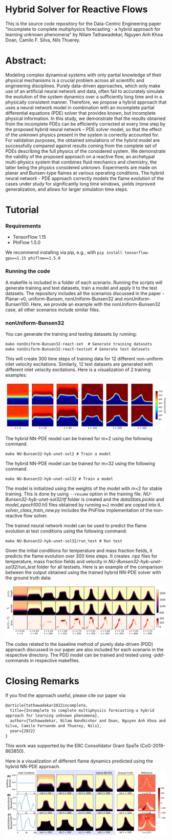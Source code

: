 # Hybrid Solver for Reactive Flows
This is the source code repository for the Data-Centric Engineering paper "Incomplete to complete multiphysics forecasting - a hybrid approach for learning unknown phenomena" by Nilam Tathawadekar, Nguyen Anh Khoa Doan, Camilo F. Silva, Nils Thuerey.



# Abstract:
Modeling complex dynamical systems with only partial knowledge of their physical mechanisms is a crucial problem across all scientific and engineering disciplines. Purely data-driven approaches, which only make use of an artificial neural network and data, often fail to accurately simulate the evolution of the system dynamics over a sufficiently long time and in a physically consistent manner. Therefore, we propose a hybrid approach that uses a neural network model in combination with an incomplete partial differential equations (PDE) solver that provides known, but incomplete physical information. In this study, we demonstrate that the results obtained from the incomplete PDEs can be efficiently corrected at every time step by the proposed hybrid neural network – PDE solver model, so that the effect of the unknown physics present in the system is correctly accounted for. For validation purposes, the obtained simulations of the hybrid model are successfully compared against results coming from the complete set of PDEs describing the full physics of the considered system. We demonstrate the validity of the proposed approach on a reactive flow, an archetypal multi-physics system that combines fluid mechanics and chemistry, the latter being the physics considered unknown. Experiments are made on planar and Bunsen-type flames at various operating conditions. The hybrid neural network - PDE approach correctly models the flame evolution of the cases under study for significantly long time windows, yields improved generalization, and allows for larger simulation time steps. 

# Tutorial
### Requirements
- TensorFlow 1.15
- PhiFlow 1.5.0

We recommend installing via pip, e.g., with ```pip install tensorflow-gpu==1.15 phiflow==1.5.0 ```

### Running the code
A makefile is included in a folder of each scenario. Running the scripts will generate training and test datasets, train a model and apply it to the test datasets. The repository includes all the scenarios discussed in the paper - Planar-v0, uniform-Bunsen, nonUniform-Bunsen32 and nonUniform-Bunsen100. Here, we provide an example with the nonUniform-Bunsen32 case, all other scenarios include similar files. 

### nonUniform-Bunsen32
You can generate the training and testing datasets by running:
```
make nonUniform-Bunsen32-react-set  # Generate training datasets
make nonUniform-Bunsen32-react-testset # Generate test datasets
```
This will create 300 time steps of training data for 12 different non-uniform inlet velocity excitations. Similarly, 12 test datasets are generated with different inlet velocity excitations. Here is a visualization of 2 training examples:

![Examples of training dataset](images/training_data_example.png)

The hybrid NN-PDE model can be trained for m=2 using the following command. 
```
make NU-Bunsen32-hyb-unet-sol2 # Train a model
```

The hybrid NN-PDE model can be trained for m=32 using the following command. 
```
make NU-Bunsen32-hyb-unet-sol32 # Train a model
```
The model is initialized using the weights of the model with m=2 for stable training. This is done by using ```--resume``` option in the training file. *NU-Bunsen32-hyb-unet-sol32/tf* folder is created and the *dataStats.pickle* and *model_epoch100.h5* files obtained by running ```m=2``` model are copied into it. *solver_class_train_new.py* includes the PhiFlow implementation of the non-reactive flow solver. 

The trained neural network model can be used to predict the flame evolution at test conditions using the following command:
```
make NU-Bunsen32-hyb-unet-sol32/run_test # Run test
```
Given the initial conditions for temperature and mass fraction fields, it predicts the flame evolution over 300 time steps. It creates .npz files for temperature, mass fraction fields and velocity in *NU-Bunsen32-hyb-unet-sol32/run_test* folder for all testsets. Here is an example of the comparison between the output obtained using the trained hybrid NN-PDE solver with the ground truth data:

![Comparison between hybrid NN-PDE and ground truth data](images/NU_Bunsen32_hyb.png)

The codes related to the baseline method of purely data-driven (PDD) approach discussed in our paper are also included for each scenario in the respective directory. The PDD model can be trained and tested using *-pdd-* commands in respective makefiles.  

# Closing Remarks
If you find the approach useful, please cite our paper via:
```
@article{tathawadekar2022incomplete,
  title={Incomplete to complete multiphysics forecasting-a hybrid approach for learning unknown phenomena},
  author={Tathawadekar, Nilam Nandkishor and Doan, Nguyen Anh Khoa and Silva, Camilo Fernando and Thuerey, Nils},
  year={2022}
}
```
This work was supported by the ERC Consolidator Grant SpaTe (CoG-2019-863850).

Here is a visualization of different flame dynamics predicted using the hybrid NN-PDE approach.
![hybrid NN-PDE predictions](images/Bunsen_flames_hyb.png)
